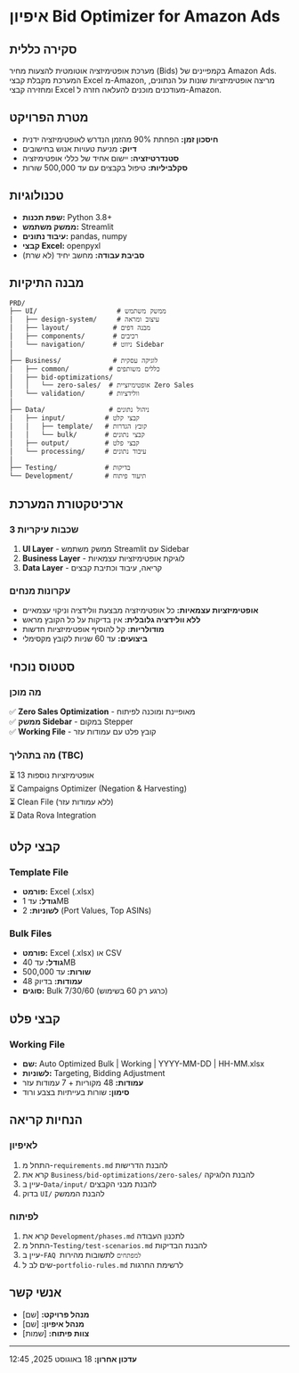 # איפיון Bid Optimizer for Amazon Ads

## סקירה כללית

מערכת אופטימיזציה אוטומטית להצעות מחיר (Bids) בקמפיינים של Amazon Ads. המערכת מקבלת קבצי Excel מ-Amazon, מריצה אופטימיזציות שונות על הנתונים, ומחזירה קבצי Excel מעודכנים מוכנים להעלאה חזרה ל-Amazon.

## מטרת הפרויקט

- **חיסכון זמן:** הפחתת 90% מהזמן הנדרש לאופטימיזציה ידנית
- **דיוק:** מניעת טעויות אנוש בחישובים
- **סטנדרטיזציה:** יישום אחיד של כללי אופטימיזציה
- **סקלביליות:** טיפול בקבצים עם עד 500,000 שורות

## טכנולוגיות

- **שפת תכנות:** Python 3.8+
- **ממשק משתמש:** Streamlit
- **עיבוד נתונים:** pandas, numpy
- **קבצי Excel:** openpyxl
- **סביבת עבודה:** מחשב יחיד (לא שרת)

## מבנה התיקיות

```
PRD/
├── UI/                    # ממשק משתמש
│   ├── design-system/     # עיצוב ומראה
│   ├── layout/           # מבנה דפים
│   ├── components/       # רכיבים
│   └── navigation/       # ניווט Sidebar
│
├── Business/             # לוגיקה עסקית
│   ├── common/          # כללים משותפים
│   ├── bid-optimizations/
│   │   └── zero-sales/  # אופטימיזציית Zero Sales
│   └── validation/      # וולידציות
│
├── Data/                # ניהול נתונים
│   ├── input/          # קבצי קלט
│   │   ├── template/   # קובץ הגדרות
│   │   └── bulk/       # קבצי נתונים
│   ├── output/         # קבצי פלט
│   └── processing/     # עיבוד נתונים
│
├── Testing/            # בדיקות
└── Development/        # תיעוד פיתוח
```

## ארכיטקטורת המערכת

### 3 שכבות עיקריות

1. **UI Layer** - ממשק משתמש Streamlit עם Sidebar
2. **Business Layer** - לוגיקת אופטימיזציות עצמאיות
3. **Data Layer** - קריאה, עיבוד וכתיבת קבצים

### עקרונות מנחים

- **אופטימיזציות עצמאיות:** כל אופטימיזציה מבצעת וולידציה וניקוי עצמאיים
- **ללא וולידציה גלובלית:** אין בדיקות על כל הקובץ מראש
- **מודולריות:** קל להוסיף אופטימיזציות חדשות
- **ביצועים:** עד 60 שניות לקובץ מקסימלי

## סטטוס נוכחי

### מה מוכן
✅ **Zero Sales Optimization** - מאופיינת ומוכנה לפיתוח  
✅ **ממשק Sidebar** - במקום Stepper  
✅ **Working File** - קובץ פלט עם עמודות עזר

### מה בתהליך (TBC)
⏳ 13 אופטימיזציות נוספות  
⏳ Campaigns Optimizer (Negation & Harvesting)  
⏳ Clean File (ללא עמודות עזר)  
⏳ Data Rova Integration  

## קבצי קלט

### Template File
- **פורמט:** Excel (.xlsx)
- **גודל:** עד 1MB
- **לשוניות:** 2 (Port Values, Top ASINs)

### Bulk Files
- **פורמט:** Excel (.xlsx) או CSV
- **גודל:** עד 40MB
- **שורות:** עד 500,000
- **עמודות:** בדיוק 48
- **סוגים:** Bulk 7/30/60 (כרגע רק 60 בשימוש)

## קבצי פלט

### Working File
- **שם:** Auto Optimized Bulk | Working | YYYY-MM-DD | HH-MM.xlsx
- **לשוניות:** Targeting, Bidding Adjustment
- **עמודות:** 48 מקוריות + 7 עמודות עזר
- **סימון:** שורות בעייתיות בצבע ורוד

## הנחיות קריאה

### לאיפיון
1. התחל מ-`requirements.md` להבנת הדרישות
2. קרא את `Business/bid-optimizations/zero-sales/` להבנת הלוגיקה
3. עיין ב-`Data/input/` להבנת מבני הקבצים
4. בדוק `UI/` להבנת הממשק

### לפיתוח
1. קרא את `Development/phases.md` לתכנון העבודה
2. התחל מ-`Testing/test-scenarios.md` להבנת הבדיקות
3. עיין ב-`FAQ למפתחים` לתשובות מהירות
4. שים לב ל-`portfolio-rules.md` לרשימת החרגות

## אנשי קשר

- **מנהל פרויקט:** [שם]
- **מנהל איפיון:** [שם]
- **צוות פיתוח:** [שמות]

---

**עדכון אחרון:** 18 באוגוסט 2025, 12:45